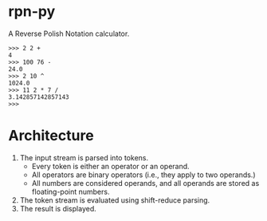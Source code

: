 # rpn-py

A Reverse Polish Notation calculator.

```
>>> 2 2 +
4
>>> 100 76 -
24.0
>>> 2 10 ^
1024.0
>>> 11 2 * 7 /
3.142857142857143
>>>
```

# Architecture

1. The input stream is parsed into tokens.
	- Every token is either an operator or an operand.
	- All operators are binary operators (i.e., they apply to two operands.)
	- All numbers are considered operands, and all operands are stored as
	  floating-point numbers.
2. The token stream is evaluated using shift-reduce parsing.
3. The result is displayed.
